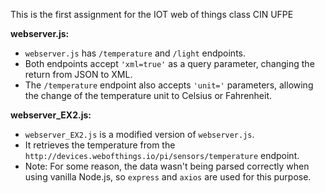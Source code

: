 This is the first assignment for the IOT web of things class CIN UFPE

**webserver.js:**

- `webserver.js` has `/temperature` and `/light` endpoints.
- Both endpoints accept `'xml=true'` as a query parameter, changing the return from JSON to XML.
- The `/temperature` endpoint also accepts `'unit='` parameters, allowing the change of the temperature unit to Celsius or Fahrenheit.

**webserver_EX2.js:**

- `webserver_EX2.js` is a modified version of `webserver.js`.
- It retrieves the temperature from the `http://devices.webofthings.io/pi/sensors/temperature` endpoint.
- Note: For some reason, the data wasn't being parsed correctly when using vanilla Node.js, so `express` and `axios` are used for this purpose.
